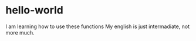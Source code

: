 # hello-world
I am learning how to use these functions 
My english is just intermadiate, not more much.
